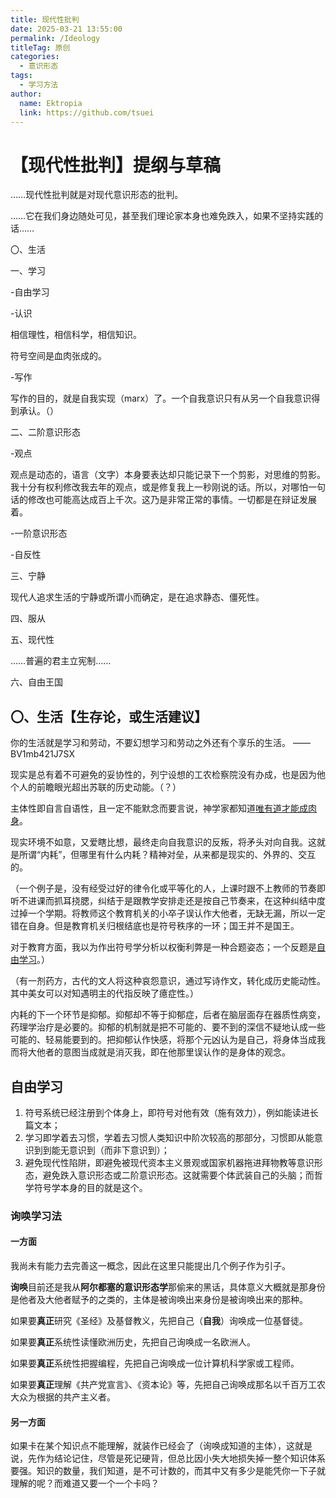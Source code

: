 ```yaml
---
title: 现代性批判
date: 2025-03-21 13:55:00
permalink: /Ideology
titleTag: 原创
categories:
  - 意识形态
tags: 
  - 学习方法
author: 
  name: Ektropia
  link: https://github.com/tsuei
---
```



# 【现代性批判】提纲与草稿
……现代性批判就是对现代意识形态的批判。

……它在我们身边随处可见，甚至我们理论家本身也难免跌入，如果不坚持实践的话……

〇、生活

一、学习

-自由学习

-认识

相信理性，相信科学，相信知识。

符号空间是血肉张成的。

-写作

写作的目的，就是自我实现（marx）了。一个自我意识只有从另一个自我意识得到承认。（）

二、二阶意识形态

-观点

观点是动态的，语言（文字）本身要表达却只能记录下一个剪影，对思维的剪影。我十分有权利修改我去年的观点，或是修复我上一秒刚说的话。所以，对哪怕一句话的修改也可能高达成百上千次。这乃是非常正常的事情。一切都是在辩证发展着。

-一阶意识形态

-自反性

三、宁静

现代人追求生活的宁静或所谓小而确定，是在追求静态、僵死性。

四、服从

五、现代性

……普遍的君主立宪制……

六、自由王国

## 〇、生活【生存论，或生活建议】

你的生活就是学习和劳动，不要幻想学习和劳动之外还有个享乐的生活。
——BV1mb421J7SX

现实是总有着不可避免的妥协性的，列宁设想的工农检察院没有办成，也是因为他个人的前瞻眼光超出苏联的历史动能。（？）

主体性即自言自语性，且一定不能默念而要言说，神学家都知道[唯有道才能成肉身](https://zh.wikipedia.org/zh-hans/道成肉身)。

现实环境不如意，又爱瞎比想，最终走向自我意识的反叛，将矛头对向自我。这就是所谓“内耗”，但哪里有什么内耗？精神对垒，从来都是现实的、外界的、交互的。

（一个例子是，没有经受过好的律令化或平等化的人，上课时跟不上教师的节奏即听不进课而抓耳挠腮，纠结于是跟教学安排走还是按自己节奏来，在这种纠结中度过掉一个学期。将教师这个教育机关的小卒子误认作大他者，无缺无漏，所以一定错在自身。但是教育机关归根结底也是符号秩序的一环；国王并不是国王。

对于教育方面，我以为作出符号学分析以权衡利弊是一种合题姿态；一个反题是[自由学习](https://zhuanlan.zhihu.com/p/272543239)。）

（有一剂药方，古代的文人将这种哀怨意识，通过写诗作文，转化成历史能动性。其中美女可以对知遇明主的代指反映了癔症性。）

内耗的下一个环节是抑郁。抑郁却不等于抑郁症，后者在脑层面存在器质性病变，药理学治疗是必要的。抑郁的机制就是把不可能的、要不到的深信不疑地认成一些可能的、轻易能要到的。把抑郁认作快感，将那个元凶认为是自己，将身体当成我而将大他者的意图当成就是消灭我，即在他那里误认作的是身体的观念。

## 自由学习
1. 符号系统已经注册到个体身上，即符号对他有效（施有效力），例如能读进长篇文本；
2. 学习即学着去习惯，学着去习惯人类知识中阶次较高的那部分，习惯即从能意识到到能无意识到（而非下意识到）；
3. 避免现代性陷阱，即避免被现代资本主义景观或国家机器拖进拜物教等意识形态，避免跌入意识形态或二阶意识形态。这就需要个体武装自己的头脑；而哲学符号学本身的目的就是这个。


### 询唤学习法
#### 一方面
我尚未有能力去完善这一概念，因此在这里只能提出几个例子作为引子。

**询唤**目前还是我从**阿尔都塞的意识形态学**那偷来的黑话，具体意义大概就是那身份是他者及大他者赋予的之类的，主体是被询唤出来身份是被询唤出来的那种。

如果要**真正**研究《圣经》及基督教义，先把自己（**自我**）询唤成一位基督徒。

如果要**真正**系统性读懂欧洲历史，先把自己询唤成一名欧洲人。

如果要**真正**系统性把握编程，先把自己询唤成一位计算机科学家或工程师。

如果要**真正**理解《共产党宣言》、《资本论》等，先把自己询唤成那名以千百万工农大众为根据的共产主义者。

#### 另一方面
如果卡在某个知识点不能理解，就装作已经会了（询唤成知道的主体），这就是说，先作为结论记住，尽管是死记硬背，但总比因小失大地损失掉一整个知识体系要强。知识的数量，我们知道，是不可计数的，而其中又有多少是能凭你一下子就理解的呢？而难道又要一个一个卡吗？